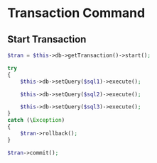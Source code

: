 # Transaction Command

## Start Transaction

``` php
$tran = $this->db->getTransaction()->start();

try
{
    $this->db->setQuery($sql1)->execute();

    $this->db->setQuery($sql2)->execute();

    $this->db->setQuery($sql3)->execute();
}
catch (\Exception)
{
    $tran->rollback();
}

$tran->commit();
```
